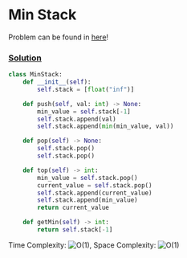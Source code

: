# Min Stack

Problem can be found in [here](https://leetcode.com/problems/min-stack)!

### [Solution](/Stack/232-ImplementQueueusingStacks/solution.py)

```python
class MinStack:
    def __init__(self):
        self.stack = [float("inf")]

    def push(self, val: int) -> None:
        min_value = self.stack[-1]
        self.stack.append(val)
        self.stack.append(min(min_value, val))

    def pop(self) -> None:
        self.stack.pop()
        self.stack.pop()

    def top(self) -> int:
        min_value = self.stack.pop()
        current_value = self.stack.pop()
        self.stack.append(current_value)
        self.stack.append(min_value)
        return current_value

    def getMin(self) -> int:
        return self.stack[-1]
```

Time Complexity: ![O(1)](<https://latex.codecogs.com/svg.image?\inline&space;O(1)>), Space Complexity: ![O(1)](<https://latex.codecogs.com/svg.image?\inline&space;O(1)>)
